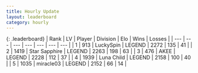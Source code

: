 ```yaml
---
title: Hourly Update
layout: leaderboard
category: hourly
---
```


{: .leaderboard}
| Rank | LV | Player | Division | Elo | Wins | Losses |
| --- | --- | --- | --- | --- | --- | --- |
| <span data-change="0">1</span> | 913 | <span title="ID: 498412">LuckySpin</span> | LEGEND | <span data-change="0">2272</span> | <span data-change="0">135</span> | <span data-change="0">41</span> |
| <span data-change="0">2</span> | 1419 | <span title="ID: 315148">Star Sapphire</span> | LEGEND | <span data-change="0">2263</span> | <span data-change="0">198</span> | <span data-change="0">63</span> |
| <span data-change="0">3</span> | 476 | <span title="ID: 455100">AKEE</span> | LEGEND | <span data-change="0">2228</span> | <span data-change="0">112</span> | <span data-change="0">37</span> |
| <span data-change="0">4</span> | 1939 | <span title="ID: 164871">Luna Child</span> | LEGEND | <span data-change="0">2158</span> | <span data-change="0">100</span> | <span data-change="0">40</span> |
| <span data-change="0">5</span> | 1035 | <span title="ID: 416373">miracle03</span> | LEGEND | <span data-change="0">2152</span> | <span data-change="0">66</span> | <span data-change="0">14</span> |